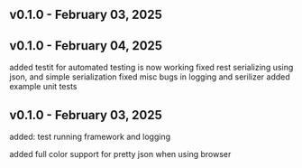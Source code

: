 
## v0.1.0 - February 03, 2025
## v0.1.0 - February 04, 2025

  added testit for automated testing is now working
  fixed rest serializing using json, and simple serialization
  fixed misc bugs in logging and serilizer
  added example unit tests


## v0.1.0 - February 03, 2025

 added: test running framework and logging



 added full color support for pretty json when using browser

